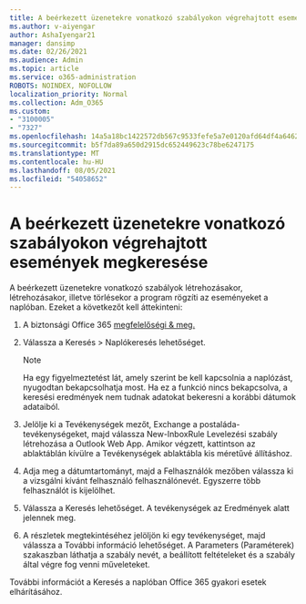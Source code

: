 ```yaml
---
title: A beérkezett üzenetekre vonatkozó szabályokon végrehajtott események megkeresése
ms.author: v-aiyengar
author: AshaIyengar21
manager: dansimp
ms.date: 02/26/2021
ms.audience: Admin
ms.topic: article
ms.service: o365-administration
ROBOTS: NOINDEX, NOFOLLOW
localization_priority: Normal
ms.collection: Adm_O365
ms.custom:
- "3100005"
- "7327"
ms.openlocfilehash: 14a5a18bc1422572db567c9533fefe5a7e0120afd64df4a64623038cc063ce93
ms.sourcegitcommit: b5f7da89a650d2915dc652449623c78be6247175
ms.translationtype: MT
ms.contentlocale: hu-HU
ms.lasthandoff: 08/05/2021
ms.locfileid: "54058652"
---
```

# <a name="find-events-performed-on-inbox-rules"></a>A beérkezett üzenetekre vonatkozó szabályokon végrehajtott események megkeresése

A beérkezett üzenetekre vonatkozó szabályok létrehozásakor, létrehozásakor, illetve törlésekor a program rögzíti az eseményeket a naplóban. Ezeket a következőt kell áttekinteni:

1. A biztonsági Office 365 [megfelelőségi & meg.](https://go.microsoft.com/fwlink/p/?linkid=2077143)
1. Válassza a Keresés > Naplókeresés lehetőséget.

    > [!NOTE]
    > Ha egy figyelmeztetést lát, amely szerint be kell kapcsolnia a naplózást, nyugodtan bekapcsolhatja most. Ha ez a funkció nincs bekapcsolva, a keresési eredmények nem tudnak adatokat bekeresni a korábbi dátumok adataiból.
1. Jelölje ki a Tevékenységek mezőt, Exchange a postaláda-tevékenységeket, majd válassza New-InboxRule Levelezési szabály létrehozása a Outlook Web App. Amikor végzett, kattintson az ablaktáblán kívülre a Tevékenységek ablaktábla kis méretűvé állításhoz.
1. Adja meg a dátumtartományt, majd a Felhasználók mezőben válassza ki a vizsgálni kívánt felhasználó felhasználónevét. Egyszerre több felhasználót is kijelölhet.
1. Válassza a Keresés lehetőséget. A tevékenységek az Eredmények alatt jelennek meg.
1. A részletek megtekintéséhez jelöljön ki egy tevékenységet, majd válassza a További információ lehetőséget. A Parameters (Paraméterek) szakaszban láthatja a szabály nevét, a beállított feltételeket és a szabály által végre fog venni műveleteket.

További információt a Keresés a naplóban Office 365 gyakori esetek elhárításához.